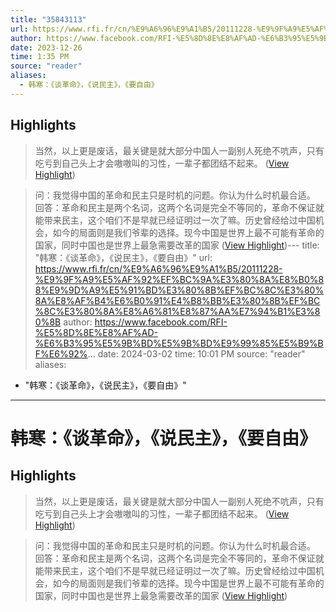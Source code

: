 ```yaml
---
title: "35843113"
url: https://www.rfi.fr/cn/%E9%A6%96%E9%A1%B5/20111228-%E9%9F%A9%E5%AF%92%EF%BC%9A%E3%80%8A%E8%B0%88%E9%9D%A9%E5%91%BD%E3%80%8B%EF%BC%8C%E3%80%8A%E8%AF%B4%E6%B0%91%E4%B8%BB%E3%80%8B%EF%BC%8C%E3%80%8A%E8%A6%81%E8%87%AA%E7%94%B1%E3%80%8B
author: https://www.facebook.com/RFI-%E5%8D%8E%E8%AF%AD-%E6%B3%95%E5%9B%BD%E5%9B%BD%E9%99%85%E5%B9%BF%E6%92%...
date: 2023-12-26
time: 1:35 PM
source: "reader"
aliases:
  - 韩寒：《谈革命》，《说民主》，《要自由》
---
```

## Highlights
> 当然，以上更是废话，最关键是就大部分中国人一副别人死绝不吭声，只有吃亏到自己头上才会嗷嗷叫的习性，一辈子都团结不起来。 ([View Highlight](https://read.readwise.io/read/01hjk4zmkthhzbcgv2rngzh55t))

> 问：我觉得中国的革命和民主只是时机的问题。你认为什么时机最合适。
> 回答：革命和民主是两个名词，这两个名词是完全不等同的，革命不保证就能带来民主，这个咱们不是早就已经证明过一次了嘛。历史曾经给过中国机会，如今的局面则是我们爷辈的选择。现今中国是世界上最不可能有革命的国家，同时中国也是世界上最急需要改革的国家 ([View Highlight](https://read.readwise.io/read/01hjk526xvfsnjkzp1m9wan83c))---
title: "韩寒：《谈革命》，《说民主》，《要自由》"
url: https://www.rfi.fr/cn/%E9%A6%96%E9%A1%B5/20111228-%E9%9F%A9%E5%AF%92%EF%BC%9A%E3%80%8A%E8%B0%88%E9%9D%A9%E5%91%BD%E3%80%8B%EF%BC%8C%E3%80%8A%E8%AF%B4%E6%B0%91%E4%B8%BB%E3%80%8B%EF%BC%8C%E3%80%8A%E8%A6%81%E8%87%AA%E7%94%B1%E3%80%8B
author: https://www.facebook.com/RFI-%E5%8D%8E%E8%AF%AD-%E6%B3%95%E5%9B%BD%E5%9B%BD%E9%99%85%E5%B9%BF%E6%92%...
date: 2024-03-02
time: 10:01 PM
source: "reader"
aliases:
  - "韩寒：《谈革命》，《说民主》，《要自由》"
---
# 韩寒：《谈革命》，《说民主》，《要自由》

## Highlights
> 当然，以上更是废话，最关键是就大部分中国人一副别人死绝不吭声，只有吃亏到自己头上才会嗷嗷叫的习性，一辈子都团结不起来。 ([View Highlight](https://read.readwise.io/read/01hjk4zmkthhzbcgv2rngzh55t))

> 问：我觉得中国的革命和民主只是时机的问题。你认为什么时机最合适。
> 回答：革命和民主是两个名词，这两个名词是完全不等同的，革命不保证就能带来民主，这个咱们不是早就已经证明过一次了嘛。历史曾经给过中国机会，如今的局面则是我们爷辈的选择。现今中国是世界上最不可能有革命的国家，同时中国也是世界上最急需要改革的国家 ([View Highlight](https://read.readwise.io/read/01hjk526xvfsnjkzp1m9wan83c))

